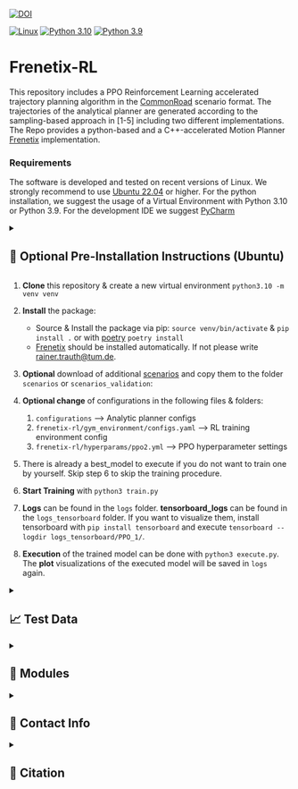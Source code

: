 [![DOI](https://zenodo.org/badge/676952944.svg)](https://zenodo.org/doi/10.5281/zenodo.10618648)

[![Linux](https://img.shields.io/badge/os-linux-blue.svg)](https://www.linux.org/)
[![Python 3.10](https://img.shields.io/badge/python-3.10-blue.svg)](https://www.python.org/downloads/release/python-3100/) [![Python 3.9](https://img.shields.io/badge/python-3.9-blue.svg)](https://www.python.org/downloads/release/python-390/)

# Frenetix-RL

This repository includes a PPO Reinforcement Learning accelerated trajectory planning algorithm in the [CommonRoad](https://commonroad.in.tum.de/) scenario format.
The trajectories of the analytical planner are generated according to the sampling-based approach in [1-5] including two different implementations.
The Repo provides a python-based and a C++-accelerated Motion Planner [Frenetix](https://github.com/TUM-AVS/Frenetix/) implementation.


### Requirements
The software is  developed and tested on recent versions of Linux. We strongly recommend to use [Ubuntu 22.04](https://ubuntu.com/download/desktop) or higher.
For the python installation, we suggest the usage of a Virtual Environment with Python 3.10 or Python 3.9.
For the development IDE we suggest [PyCharm](http://www.jetbrains.com/pycharm/)


<details>
<summary> <h2> 🔧 Optional Pre-Installation Instructions (Ubuntu) </h2> </summary>

Make sure that the following **dependencies** are installed on your system for the C++ implementation:
   * [Eigen3](https://eigen.tuxfamily.org/dox/) 
     * On Ubuntu: `sudo apt-get install libeigen3-dev`
   * [Boost](https://www.boost.org/)
     * On Ubuntu: `sudo apt-get install libboost-all-dev`
   * [OpenMP](https://www.openmp.org/) 
     * On Ubuntu: `sudo apt-get install libomp-dev`
   * [python3.10-full](https://packages.ubuntu.com/jammy/python3.10-full) 
        * On Ubuntu: `sudo apt-get install python3.10-full` and `sudo apt-get install python3.10-dev`

</details>

1. **Clone** this repository & create a new virtual environment `python3.10 -m venv venv`

2. **Install** the package:
    * Source & Install the package via pip: `source venv/bin/activate` & `pip install .` or with [poetry](https://python-poetry.org/) `poetry install`
    * [Frenetix](https://pypi.org/project/frenetix/) should be installed automatically. If not please write [rainer.trauth@tum.de](mailto:rainer.trauth@tum.de).

3. **Optional** download of additional [scenarios](https://commonroad.in.tum.de/scenarios) and copy them to the folder `scenarios` or `scenarios_validation`:

4. **Optional change** of configurations in the following files & folders:
   1. `configurations` --> Analytic planner configs
   2. `frenetix-rl/gym_environment/configs.yaml` --> RL training environment config
   3. `frenetix-rl/hyperparams/ppo2.yml` --> PPO hyperparameter settings

5. There is already a best_model to execute if you do not want to train one by yourself. Skip step 6 to skip the training procedure.
6. **Start Training**  with `python3 train.py`
7. **Logs** can be found in the `logs` folder. **tensorboard_logs** can be found in the `logs_tensorboard` folder. If you want to visualize them, install tensorboard with `pip install tensorboard` and execute `tensorboard --logdir logs_tensorboard/PPO_1/`. 
8. **Execution** of the trained model can be done with `python3 execute.py`. The **plot** visualizations of the executed model will be saved in `logs` again.

<details>
<summary> <h2> 📈 Test Data </h2> </summary>

Additional scenarios can be found [here](https://commonroad.in.tum.de/scenarios).
Load the files and add them to `scenarios` for training data or `scenarios_validation` for validation data.

</details>

<details>
<summary> <h2> 🔧 Modules </h2> </summary>

Detailed documentation of the functionality behind the single modules can be found below.

1. [General RL Algorithm](README.md)

2. [Frenetix Motion Planner](https://github.com/TUM-AVS/Frenetix-Motion-Planner)

3. [Frenetix C++ Trajectory Handler](https://github.com/TUM-AVS/Frenetix)

4. [Wale-Net](https://github.com/TUMFTM/Wale-Net)

5. [Risk-Assessment](https://github.com/TUMFTM/EthicalTrajectoryPlanning)

</details>

<details>
<summary> <h2> 📇 Contact Info </h2> </summary>

[Rainer Trauth](mailto:rainer.trauth@tum.de),
Institute of Automotive Technology,
School of Engineering and Design,
Technical University of Munich,
85748 Garching,
Germany

[Johannes Betz](mailto:johannes.betz@tum.de),
Professorship Autonomous Vehicle Systems,
School of Engineering and Design,
Technical University of Munich,
85748 Garching,
Germany

</details>

<details>
<summary> <h2> 📃 Citation </h2> </summary>
   
If you use this repository for any academic work, please cite our code:
- [RL-Paper](https://arxiv.org/abs/2402.01465)
- [Analytical Planner Paper](https://arxiv.org/abs/2402.01443)

```bibtex
@misc{trauth2024reinforcement,
      title={A Reinforcement Learning-Boosted Motion Planning Framework: Comprehensive Generalization Performance in Autonomous Driving}, 
      author={Rainer Trauth and Alexander Hobmeier and Johannes Betz},
      year={2024},
      eprint={2402.01465},
      archivePrefix={arXiv},
      primaryClass={cs.RO}
}
```

```bibtex
@misc{frenetix2024,
      title={Frenetix Motion Planner: High-Performance and Modular Trajectory Planning Algorithm for Complex Autonomous Driving Scenarios}, 
      author={Korbinian Moller and Rainer Trauth and Gerald Wuersching and Johannes Betz},
      year={2024},
      eprint={2402.01443},
      archivePrefix={arXiv},
      primaryClass={cs.RO}
}
```
</details>